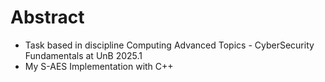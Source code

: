 # Abstract

- Task based in discipline Computing Advanced Topics - CyberSecurity Fundamentals at UnB 2025.1
- My S-AES Implementation with C++
